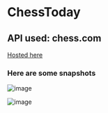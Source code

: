 # ChessToday


<h2>API used: chess.com</h2>

<a href="https://chess-today.vercel.app/" target="_blank"> Hosted here</a>


<h3>Here are some snapshots</h3>


![image](https://user-images.githubusercontent.com/110029115/214149826-aa8bec08-c8d5-4829-9a26-eb6445bd2a0f.png)


![image](https://user-images.githubusercontent.com/110029115/214149532-1d1a6616-4297-424d-bcc3-233a6c81035e.png)





